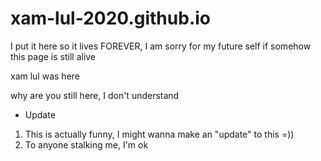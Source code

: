 # xam-lul-2020.github.io
I put it here so it lives FOREVER, I am sorry for my future self if somehow this page is still alive

xam lul was here

why are you still here, I don't understand

* Update
1. This is actually funny, I might wanna make an "update" to this =))
2. To anyone stalking me, I'm ok
